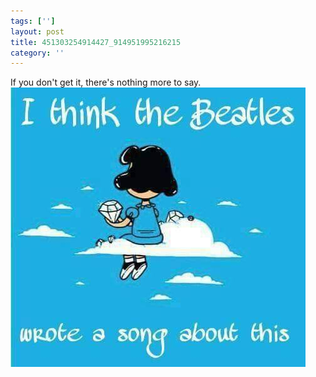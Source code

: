 ```yaml
---
tags: ['']
layout: post
title: 451303254914427_914951995216215
category: ''
---
```

If you don't get it, there's nothing more to say.
![451303254914427_914951995216215](/uploads/2015-2-26-451303254914427_914951995216215.jpg)
